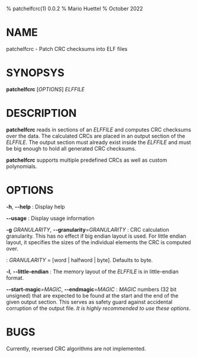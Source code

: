 % patchelfcrc(1) 0.0.2
% Mario Huettel
% October 2022

# NAME
patchelfcrc - Patch CRC checksums into ELF files

# SYNOPSYS
**patchelfcrc** [*OPTIONS*] *ELFFILE*

# DESCRIPTION
**patchelfcrc** reads in sections of an *ELFFILE* and computes CRC checksums over the data. The calculated CRCs are placed in an output section of the *ELFFILE*. The output section must already exist inside the *ELFFILE* and must be big enough to hold all generated CRC checksums.

**patchelfcrc** supports multiple predefined CRCs as well as custom polynomials.

# OPTIONS
**-h**, **\--help**
: Display help

**\--usage**
: Display usage information

**-g** *GRANULARITY*, **\--granularity**=*GRANULARITY*
: CRC calculation granularity. This has no effect if big endian layout is used. For little endian layout, it specifies the sizes of the individual elements the CRC is computed over. 

: *GRANULARITY* = [word | halfword | byte]. Defaults to byte.

**-l**, **\--little-endian**
: The memory layout of the *ELFFILE* is in little-endian format.

**--start-magic**=*MAGIC*, **--endmagic**=*MAGIC*
: *MAGIC* numbers (32 bit unsigned) that are expected to be found at the start and the end of the given output section. This serves as safety guard against accidental corruption of the output file. *It is highly recommended to use these options*.

# BUGS
Currently, reversed CRC algorithms are not implemented.